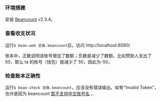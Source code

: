 ### 环境搭建

安装 [Beancount](https://pypi.org/project/beancount/) v2.3.4。

### 查看收支状况

运行`$ bean-web 总账.beancount`后，访问 http://localhost:8080/

账本中，正数说明该账号增加了数额；负数是减少了数额。比如赞助人支出了 50，那么 ta 的账号（钱包）就减少了 50，因此为-50。

### 检查账本正确性

运行`$ bean-check 总账.beancount`，应该没有错误输出。如有"Invalid Token"，也许是因为 beancount [暂不支持中文账号名](https://github.com/beancount/beancount/issues/423) 。